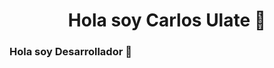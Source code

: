 <div align= "center">
  <h1 align= "center">
    Hola soy Carlos Ulate 👋
  </h1>
</div>

### Hola soy Desarrollador 👋



<!--
**Culateq/culateq** is a ✨ _special_ ✨ repository because its `README.md` (this file) appears on your GitHub profile.

Here are some ideas to get you started:

- 🔭 I’m currently working on ...
- 🌱 I’m currently learning ...
- 👯 I’m looking to collaborate on ...
- 🤔 I’m looking for help with ...
- 💬 Ask me about ...
- 📫 How to reach me: ...
- 😄 Pronouns: ...
- ⚡ Fun fact: ...
-->
